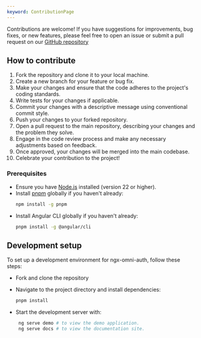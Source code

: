 ```yaml
---
keyword: ContributionPage
---
```


Contributions are welcome! If you have suggestions for improvements, bug fixes, or new features, please feel free to open an issue or submit a pull request on our [GitHub repository](https://github.com/ngx-addons/ngx-addons)

## How to contribute

1. Fork the repository and clone it to your local machine.
2. Create a new branch for your feature or bug fix.
3. Make your changes and ensure that the code adheres to the project's coding standards.
4. Write tests for your changes if applicable.
5. Commit your changes with a descriptive message using conventional commit style.
6. Push your changes to your forked repository.
7. Open a pull request to the main repository, describing your changes and the problem they solve.
8. Engage in the code review process and make any necessary adjustments based on feedback.
9. Once approved, your changes will be merged into the main codebase.
10. Celebrate your contribution to the project!

### Prerequisites

- Ensure you have [Node.js](https://nodejs.org/) installed (version 22 or higher).
- Install [pnpm](https://pnpm.io/) globally if you haven't already:
  ```bash
  npm install -g pnpm
  ```
- Install Angular CLI globally if you haven't already:
  ```bash
  pnpm install -g @angular/cli
  ```

## Development setup

To set up a development environment for ngx-omni-auth, follow these steps:

- Fork and clone the repository
- Navigate to the project directory and install dependencies:
  ```bash
  pnpm install
  ```

- Start the development server with:
  ```bash
   ng serve demo # to view the demo application.
   ng serve docs # to view the documentation site.
  ```

